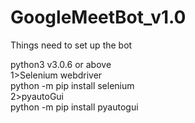 # GoogleMeetBot_v1.0
Things need to set up the bot

python3 v3.0.6 or above                                
1>Selenium webdriver                                 
python -m pip install selenium                            
2>pyautoGui                                 
python -m pip install pyautogui            
